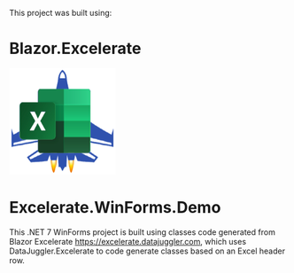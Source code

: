 This project was built using:

# Blazor.Excelerate
<img height=192 width=192 src=https://github.com/DataJuggler/Blazor.Excelerate/blob/main/wwwroot/Images/ExcelerateLogoSmallWhite.png>

# Excelerate.WinForms.Demo
This .NET 7 WinForms project is built using classes code generated from Blazor Excelerate https://excelerate.datajuggler.com, which uses DataJuggler.Excelerate to code generate classes based on an Excel header row.

